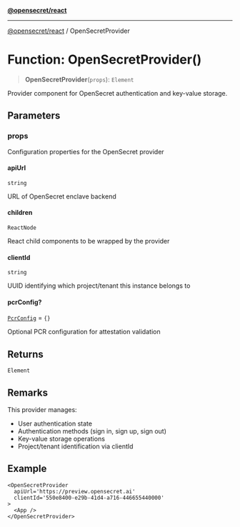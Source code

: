 [**@opensecret/react**](../README.md)

***

[@opensecret/react](../README.md) / OpenSecretProvider

# Function: OpenSecretProvider()

> **OpenSecretProvider**(`props`): `Element`

Provider component for OpenSecret authentication and key-value storage.

## Parameters

### props

Configuration properties for the OpenSecret provider

#### apiUrl

`string`

URL of OpenSecret enclave backend

#### children

`ReactNode`

React child components to be wrapped by the provider

#### clientId

`string`

UUID identifying which project/tenant this instance belongs to

#### pcrConfig?

[`PcrConfig`](../type-aliases/PcrConfig.md) = `{}`

Optional PCR configuration for attestation validation

## Returns

`Element`

## Remarks

This provider manages:
- User authentication state
- Authentication methods (sign in, sign up, sign out)
- Key-value storage operations
- Project/tenant identification via clientId

## Example

```tsx
<OpenSecretProvider
  apiUrl='https://preview.opensecret.ai'
  clientId='550e8400-e29b-41d4-a716-446655440000'
>
  <App />
</OpenSecretProvider>
```
